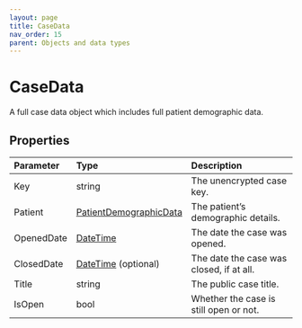 ```yaml
---
layout: page
title: CaseData
nav_order: 15
parent: Objects and data types
---
```


# CaseData

A full case data object which includes full patient demographic data.

## Properties

| Parameter | Type   | Description                                                 |
|:----------|:-------|:------------------------------------------------------------|
| Key | string | The unencrypted case key. |
| Patient | [PatientDemographicData](#_PersonDemographicData) | The patient’s demographic details. |
| OpenedDate | [DateTime](#_DateTime) | The date the case was opened. |
| ClosedDate | [DateTime](#_DateTime) (optional) | The date the case was closed, if at all. |
| Title | string | The public case title. |
| IsOpen | bool | Whether the case is still open or not. |
